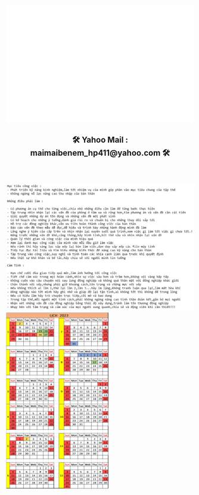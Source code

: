 
  <img src="svg/trungquandev.svg" width="1200" />

<h2 align="center">🛠 Yahoo Mail : maimaibenem_hp411@yahoo.com 🛠</h2>
  <br>
  <h2 align="left"><img src="images/Anlx.JPG" width="725" alt="trungquandev-official" />
  <align="right"><img src="images/Lich_2023.png" width="275" alt="trungquandev-official" />

